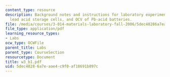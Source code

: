 ```yaml
---
content_type: resource
description: Background notes and instructions for laboratory experiments on batteries,
  lead acid storage cells, and OCV of Pb-acid batteries.
file: /media/courses/3-014-materials-laboratory-fall-2006/5dec48286a7eaae4c9f0af18691b897c_w3_b1.pdf
file_type: application/pdf
learning_resource_types:
- Labs
ocw_type: OCWFile
parent_title: Labs
parent_type: CourseSection
resourcetype: Document
title: w3_b1.pdf
uid: 5dec4828-6a7e-aae4-c9f0-af18691b897c
---
```

